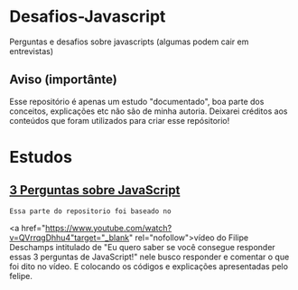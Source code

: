 # Desafios-Javascript
Perguntas e desafios sobre javascripts (algumas podem cair em entrevistas)

## Aviso (importânte)
Esse repositório é apenas um estudo "documentado", boa parte dos conceitos, explicações etc 
não são de minha autoria. Deixarei créditos aos conteúdos que foram utilizados para criar esse repósitorio!

# Estudos

## <a href="./3-perguntas-javascript/index.ipynb">3 Perguntas sobre JavaScript</a>
    Essa parte do repositorio foi baseado no 
<a href="https://www.youtube.com/watch?v=QVrrqgDhhu4"target="_blank" rel="nofollow">vídeo</a> do  Filipe Deschamps intitulado de "Eu quero saber se você consegue responder essas 3 perguntas de JavaScript!"
nele busco responder e comentar o que foi dito no vídeo. E colocando os códigos e explicações 
apresentadas pelo felipe. 

